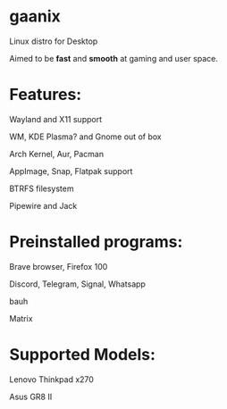 # gaanix
Linux distro for Desktop

Aimed to be **fast** and **smooth** at gaming and user space.

Features: 
=
  Wayland and X11 support

  WM, KDE Plasma? and Gnome out of box
  
  Arch Kernel, Aur, Pacman
  
  AppImage, Snap, Flatpak support
  
  BTRFS filesystem
  
  Pipewire and Jack


Preinstalled programs:
 =
  Brave browser, Firefox 100
  
  Discord, Telegram, Signal, Whatsapp
  
  bauh
  
  Matrix
  
  

Supported Models: 
=
  Lenovo Thinkpad x270
  
  Asus GR8 II
  



